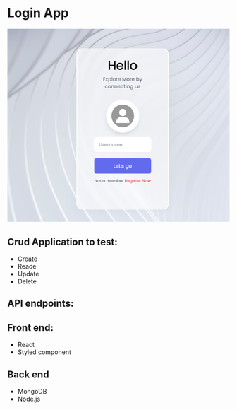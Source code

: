 # Login App


![allusers](./client/src/assets/login_app.png)

## Crud Application to test:
* Create
* Reade
* Update
* Delete

## API endpoints:

## Front end:
* React
* Styled component 

## Back end
* MongoDB
* Node.js

